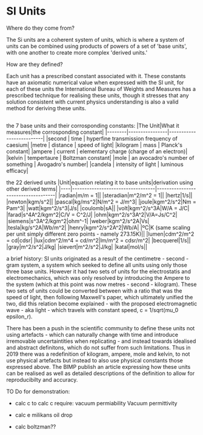 # SI Units

Where do they come from? 

The Si units are a coherent system of units, which is where a system of units can be combined using products of powers of a set of 'base units', with one another to create more complex 'derived units.'

How are they defined?

Each unit has a prescribed constant associated with it. These constants have an axiomatic numerical value when expressed with the SI unit, for each of these units the International Bureau of Weights and Measures has a prescribed technique for realising these units, though it stresses that any solution consistent with current physics understanding is also a valid method for deriving these units.


## 
the 7 base units and their corrosponding constants:
|The Unit|What it measures|the corrosponding constant|
|--------|----------------|--------------------------|
|second | time | hyperfine transmission frequency of caesium|
|metre | distance | speed of light|
|kilogram | mass | Planck's constant|
|ampere | current | elementary charge (charge of an electron)|
|kelvin | tempertaure | Boltzman constant|
|mole | an avocadro's number of something | Avogadro's number|
|candela | intensity of light | luminous efficacy|

the 22 derived units 
|Unit|equation relating it to base units|derivation using other derived terms|
|----|----------------------------------|------------------------------------|
|radian|m/m = 1||
|steradian|m^2/m^2 = 1||
|hertz|1/s||
|newton|kgm/s^2||
|pascal|kg/ms^2|N/m^2 = J/m^3|
|joule|kgm^2/s^2|Nm = Pam^3|
|watt|kgm^2/s^3|J/s|
|coulomb|sA||
|volt|kgm^2/s^3A|W/A = J/C|
|farad|s^4A^2/kgm^2|C/V = C^2/J|
|ohm|kgm^2/s^3A^2|V/A=Js/C^2|
|siemens|s^3A^2/kgm^2|ohm^-1|
|weber|kgm^2/s^2A|Vs|
|tesla|kg/s^2A|Wb/m^2|
|henry|kgm^2/s^2A^2|Wb/A|
|ºC|K (same scaling per unit simply different zero points - namely 273.15K)||
|lumen|cdm^2/m^2 = cd|cdsr|
|lux|cdm^2/m^4 = cd/m^2|lm/m^2 = cdsr/m^2|
|becquerel|1/s||
|gray|m^2/s^2|J/kg|
|sievert|m^2/s^2|J/kg|
|katal|mol/s||


a brief history:
SI units originated as a result of the centimetre - second - gram system, a system which seeked to define all units using only those three base units. However it had two sets of units for the electrostatis and electromechanics, which was only resolved by introducing the Ampere to the system (which at this point was now metres - second - kilogram). These two sets of units could be converted between with a ratio that was the speed of light, then following Maxwell's paper, which ultimately unified the two, did this relation become explained - with the proposed electromagnetic wave - aka light - which travels with constant speed, c = 1/sqrt(mu_0 epsilon_r).

There has been a push in the scientific community to define these units not using artefacts - which can naturally change with time and introduce irremovable uncertaintities when replicating - and instead towards idealised and abstract definitons, which do not suffer from such limitations. Thus in 2019 there was a redefinition of kilogram, ampere, mole and kelvin, to not use physical artefacts but instead to also use physical constants those expressed above. The BIMP publish an article expressing how these units can be realised as well as detailed descriptions of the definition to allow for reproducibilty and accuracy.


TO Do for demonstration:

- calc c
to calc c require:
vacuum permiability
Vacuum permittivity

- calc e
milikans oil drop
  
- calc boltzman??









